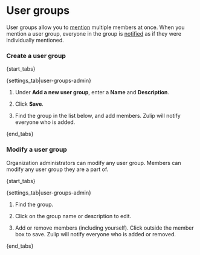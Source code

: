 # User groups

User groups allow you to [mention](/help/mention-a-user-or-group) multiple
members at once. When you mention a user group, everyone in the group is
[notified](/help/pm-mention-alert-notifications) as if they were
individually mentioned.

### Create a user group

{start_tabs}

{settings_tab|user-groups-admin}

1. Under **Add a new user group**, enter a **Name** and **Description**.

1. Click **Save**.

1. Find the group in the list below, and add members. Zulip will notify
   everyone who is added.

{end_tabs}

### Modify a user group

Organization administrators can modify any user group. Members can modify
any user group they are a part of.

{start_tabs}

{settings_tab|user-groups-admin}

1. Find the group.

1. Click on the group name or description to edit.

1. Add or remove members (including yourself). Click outside the member box
   to save.  Zulip will notify everyone who is added or removed.

{end_tabs}
